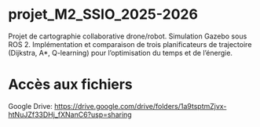 # projet_M2_SSIO_2025-2026
Projet de cartographie collaborative drone/robot. Simulation Gazebo sous ROS 2. Implémentation et comparaison de trois planificateurs de trajectoire (Dijkstra, A*, Q-learning) pour l’optimisation du temps et de l’énergie.

# Accès aux fichiers

Google Drive: https://drive.google.com/drive/folders/1a9tsptmZjvx-htNuJZf33DHj_fXNanC6?usp=sharing

